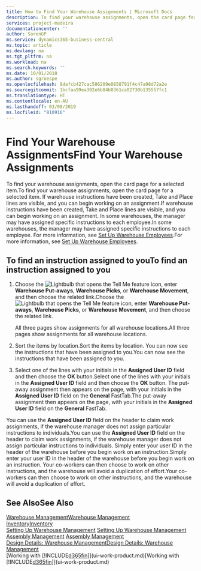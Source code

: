 ```yaml
---
title: How to Find Your Warehouse Assignments | Microsoft Docs
description: To find your warehouse assignments, open the card page for a selected item. If warehouse instructions have been created, Take and Place lines are visible, and you can begin working on an assignment. In some warehouses, the manager may have assigned specific instructions to each employee.
services: project-madeira
documentationcenter: ''
author: SorenGP
ms.service: dynamics365-business-central
ms.topic: article
ms.devlang: na
ms.tgt_pltfrm: na
ms.workload: na
ms.search.keywords: ''
ms.date: 10/01/2018
ms.author: sgroespe
ms.openlocfilehash: 8dafcb427cac506209e0858791f4c47a98d72a2e
ms.sourcegitcommit: 1bcfaa99ea302e6b84b8361ca02730b135557fc1
ms.translationtype: HT
ms.contentlocale: en-AU
ms.lasthandoff: 03/08/2019
ms.locfileid: "810916"
---
```

# <a name="find-your-warehouse-assignments"></a><span data-ttu-id="18f08-105">Find Your Warehouse Assignments</span><span class="sxs-lookup"><span data-stu-id="18f08-105">Find Your Warehouse Assignments</span></span>
<span data-ttu-id="18f08-106">To find your warehouse assignments, open the card page for a selected item.</span><span class="sxs-lookup"><span data-stu-id="18f08-106">To find your warehouse assignments, open the card page for a selected item.</span></span> <span data-ttu-id="18f08-107">If warehouse instructions have been created, Take and Place lines are visible, and you can begin working on an assignment.</span><span class="sxs-lookup"><span data-stu-id="18f08-107">If warehouse instructions have been created, Take and Place lines are visible, and you can begin working on an assignment.</span></span> <span data-ttu-id="18f08-108">In some warehouses, the manager may have assigned specific instructions to each employee.</span><span class="sxs-lookup"><span data-stu-id="18f08-108">In some warehouses, the manager may have assigned specific instructions to each employee.</span></span> <span data-ttu-id="18f08-109">For more information, see [Set Up Warehouse Employees](warehouse-how-to-set-up-warehouse-employees.md).</span><span class="sxs-lookup"><span data-stu-id="18f08-109">For more information, see [Set Up Warehouse Employees](warehouse-how-to-set-up-warehouse-employees.md).</span></span>

## <a name="to-find-an-instruction-assigned-to-you"></a><span data-ttu-id="18f08-110">To find an instruction assigned to you</span><span class="sxs-lookup"><span data-stu-id="18f08-110">To find an instruction assigned to you</span></span>  
1.  <span data-ttu-id="18f08-111">Choose the ![Lightbulb that opens the Tell Me feature](media/ui-search/search_small.png "Tell me what you want to do") icon, enter **Warehouse Put-aways**, **Warehouse Picks**, or **Warehouse Movement**, and then choose the related link.</span><span class="sxs-lookup"><span data-stu-id="18f08-111">Choose the ![Lightbulb that opens the Tell Me feature](media/ui-search/search_small.png "Tell me what you want to do") icon, enter **Warehouse Put-aways**, **Warehouse Picks**, or **Warehouse Movement**, and then choose the related link.</span></span>

    <span data-ttu-id="18f08-112">All three pages show assignments for all warehouse locations.</span><span class="sxs-lookup"><span data-stu-id="18f08-112">All three pages show assignments for all warehouse locations.</span></span>  

2. <span data-ttu-id="18f08-113">Sort the items by location.</span><span class="sxs-lookup"><span data-stu-id="18f08-113">Sort the items by location.</span></span> <span data-ttu-id="18f08-114">You can now see the instructions that have been assigned to you.</span><span class="sxs-lookup"><span data-stu-id="18f08-114">You can now see the instructions that have been assigned to you.</span></span>  
3. <span data-ttu-id="18f08-115">Select one of the lines with your initials in the **Assigned User ID** field and then choose the **OK** button.</span><span class="sxs-lookup"><span data-stu-id="18f08-115">Select one of the lines with your initials in the **Assigned User ID** field and then choose the **OK** button.</span></span> <span data-ttu-id="18f08-116">The put-away assignment then appears on the page, with your initials in the **Assigned User ID** field on the **General** FastTab.</span><span class="sxs-lookup"><span data-stu-id="18f08-116">The put-away assignment then appears on the page, with your initials in the **Assigned User ID** field on the **General** FastTab.</span></span>  

<span data-ttu-id="18f08-117">You can use the **Assigned User ID** field on the header to claim work assignments, if the warehouse manager does not assign particular instructions to individuals.</span><span class="sxs-lookup"><span data-stu-id="18f08-117">You can use the **Assigned User ID** field on the header to claim work assignments, if the warehouse manager does not assign particular instructions to individuals.</span></span> <span data-ttu-id="18f08-118">Simply enter your user ID in the header of the warehouse before you begin work on an instruction.</span><span class="sxs-lookup"><span data-stu-id="18f08-118">Simply enter your user ID in the header of the warehouse before you begin work on an instruction.</span></span> <span data-ttu-id="18f08-119">Your co-workers can then choose to work on other instructions, and the warehouse will avoid a duplication of effort.</span><span class="sxs-lookup"><span data-stu-id="18f08-119">Your co-workers can then choose to work on other instructions, and the warehouse will avoid a duplication of effort.</span></span>  

## <a name="see-also"></a><span data-ttu-id="18f08-120">See Also</span><span class="sxs-lookup"><span data-stu-id="18f08-120">See Also</span></span>  
[<span data-ttu-id="18f08-121">Warehouse Management</span><span class="sxs-lookup"><span data-stu-id="18f08-121">Warehouse Management</span></span>](warehouse-manage-warehouse.md)  
[<span data-ttu-id="18f08-122">Inventory</span><span class="sxs-lookup"><span data-stu-id="18f08-122">Inventory</span></span>](inventory-manage-inventory.md)  
<span data-ttu-id="18f08-123">[Setting Up Warehouse Management](warehouse-setup-warehouse.md)   </span><span class="sxs-lookup"><span data-stu-id="18f08-123">[Setting Up Warehouse Management](warehouse-setup-warehouse.md)   </span></span>  
<span data-ttu-id="18f08-124">[Assembly Management](assembly-assemble-items.md)  </span><span class="sxs-lookup"><span data-stu-id="18f08-124">[Assembly Management](assembly-assemble-items.md)  </span></span>  
[<span data-ttu-id="18f08-125">Design Details: Warehouse Management</span><span class="sxs-lookup"><span data-stu-id="18f08-125">Design Details: Warehouse Management</span></span>](design-details-warehouse-management.md)  
<span data-ttu-id="18f08-126">[Working with [!INCLUDE[d365fin](includes/d365fin_md.md)]](ui-work-product.md)</span><span class="sxs-lookup"><span data-stu-id="18f08-126">[Working with [!INCLUDE[d365fin](includes/d365fin_md.md)]](ui-work-product.md)</span></span> 
